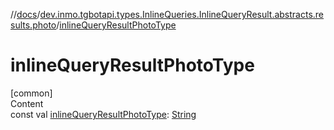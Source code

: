 //[docs](../../index.md)/[dev.inmo.tgbotapi.types.InlineQueries.InlineQueryResult.abstracts.results.photo](index.md)/[inlineQueryResultPhotoType](inline-query-result-photo-type.md)



# inlineQueryResultPhotoType  
[common]  
Content  
const val [inlineQueryResultPhotoType](inline-query-result-photo-type.md): [String](https://kotlinlang.org/api/latest/jvm/stdlib/kotlin/-string/index.html)  



